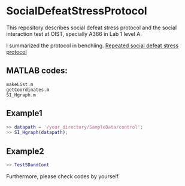 # SocialDefeatStressProtocol
This repository describes social defeat stress protocol and the social interaction test at OIST, specially A366 in Lab 1 level A.

I summarized the protocol in benchling.
[Repeated social defeat stress protocol](https://benchling.com/s/prt-1sqpXXYvAsB73vCYdM2W)

## MATLAB codes:
```
makeList.m
getCoordinates.m
SI_Hgraph.m
```

## Example1
```MATLAB
>> datapath = '/your_directory/SampleData/control';
>> SI_Hgraph(datapath);
```

## Example2
```MATLAB
>> TestSDandCont
```

Furthermore, please check codes by yourself.
